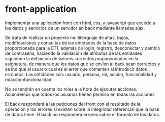 # front-application
Implementar una aplicación front con html, css, y javascript que accede a los datos y servicios de un servidor en back mediante llamadas ajax.

Se trata de realizar un proyecto multilenguaje de altas, bajas, modificaciones y consultas de las entidades de la base de datos proporcionada para la ET1, además de login, registro, desconectar y cambio de contraseña, haciendo la validación de atributos de las entidades siguiendo la definición de valores correctos proporcionados en la asignatura, de manera que los datos que se envíen al back sean correctos y se indique al usuario cual es el error que comenten al introducir datos erróneos.
Las entidades son: usuario, persona, rol, accion, funcionalidad y rolaccionfuncionalidad

No se tendrán en cuenta los roles a la hora de ejecutar acciones. Asumiremos que todos los usuarios tienen permiso en todas las acciones

El back responderá a las peticiones del front con el resultado de la operación y los errores si existen sobre la integridad referencial que la base de datos tiene. El back no responderá errores sobre el formato de los datos.

